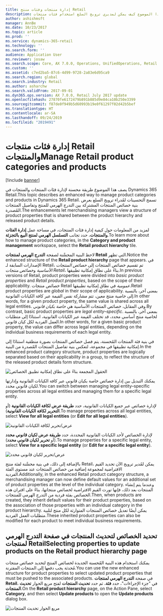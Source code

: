 ```yaml
---
title: إدارة منتجات وفئات منتج Retail
description: يصف هذا الموضوع كيف يمكن لمديري ترويج السلع استخدام فئات منتجات Retail لإدارة العلاقات بين التدرج الهرمي لمنتج Retail وتفاصيل المنتجات المُصدرة.
author: ashishmsft
manager: AnnBe
ms.date: 10/23/2017
ms.topic: article
ms.prod: ''
ms.service: dynamics-365-retail
ms.technology: ''
ms.search.form: ''
audience: Application User
ms.reviewer: josaw
ms.search.scope: Core, AX 7.0.0, Operations, UnifiedOperations, Retail
ms.custom: ''
ms.assetid: c7ed2ba5-87c6-4d99-9728-2a83e6d95ca9
ms.search.region: global
ms.search.industry: Retail
ms.author: asharchw
ms.search.validFrom: 2017-09-01
ms.dyn365.ops.version: AX 7.0.0, Retail July 2017 update
ms.openlocfilehash: 27870fe6172479b891b885d9e84ca10b250e3399
ms.sourcegitcommit: f87de0f949b5d60993b19e0f61297f02d42b5bef
ms.translationtype: HT
ms.contentlocale: ar-SA
ms.lasthandoff: 09/24/2019
ms.locfileid: "2019491"
---
```

# <a name="manage-retail-product-categories-and-products"></a><span data-ttu-id="6ece4-103">إدارة فئات منتجات Retail والمنتجات</span><span class="sxs-lookup"><span data-stu-id="6ece4-103">Manage Retail product categories and products</span></span>

[!include [banner](./includes/banner.md)]

<span data-ttu-id="6ece4-104">يصف هذا الموضوع طريقة محسنة لإدارة فئات المنتجات والمنتجات في Dynamics 365 Retail.</span><span class="sxs-lookup"><span data-stu-id="6ece4-104">This topic describes an enhanced way to manage product categories and products in Dynamics 365 Retail.</span></span> <span data-ttu-id="6ece4-105">تسمح التحسينات لمُدراء ترويج السلع بعرض بنية خصائص المنتجات المشتركة بين التدرج الهرمي للمنتج وتفاصيل المنتجات المُصدرة.</span><span class="sxs-lookup"><span data-stu-id="6ece4-105">The enhancements let merchandising managers view a structure of product properties that is shared between the product hierarchy and released product details.</span></span>

<span data-ttu-id="6ece4-106">لمزيد من المعلومات حول كيفية إدارة فئات المنتجات، في مساحة عمل **إدارة الفئات والمنتجات**، حدد تجانب **التسلسل الهرمي لمنتج البيع بالتجزئة‬**.</span><span class="sxs-lookup"><span data-stu-id="6ece4-106">To learn more about how to manage product categories, in the **Category and product management** workspace, select the **Retail product hierarchy** tile.</span></span>

<span data-ttu-id="6ece4-107">لاحظ البنية المحسَّنة لصفحة **التدرج الهرمي لمنتجات Retail** التي تظهر.</span><span class="sxs-lookup"><span data-stu-id="6ece4-107">Notice the enhanced structure of the **Retail product hierarchy** page that appears.</span></span> <span data-ttu-id="6ece4-108">في الإصدارات السابقة لـ Retail، تم تقسيم خصائص المنتجات إلى *خصائص المنتجات الأساسية* و*خصائص منتجات Retail*، بناءً على نطاق إمكانية تطبيقها.</span><span class="sxs-lookup"><span data-stu-id="6ece4-108">In previous versions of Retail, product properties were divided into *basic product properties* and *Retail product properties*, based on the scope of their applicability.</span></span> <span data-ttu-id="6ece4-109">خصائص منتجات Retail *عمومية* في نطاق إمكانية تطبيقها.</span><span class="sxs-lookup"><span data-stu-id="6ece4-109">Retail product properties are *global* in their scope of applicability.</span></span> <span data-ttu-id="6ece4-110">بمعنى آخر، بالنسبة إلى خاصية منتج معين، تتم مشاركة نفس القيمة عبر كافة الكيانات القانونية.</span><span class="sxs-lookup"><span data-stu-id="6ece4-110">In other words, for a given product property, the same value is shared across all legal entities.</span></span> <span data-ttu-id="6ece4-111">وفي المقابل، خصائص المنتجات الأساسية هي *خاصة بكيان قانوني*.</span><span class="sxs-lookup"><span data-stu-id="6ece4-111">By contrast, basic product properties are *legal entity–specific*.</span></span> <span data-ttu-id="6ece4-112">بمعنى آخر، بالنسبة لخاصية منتج أساسي محدد، قد تختلف القيمة عبر الكيانات القانونية، استنادًا إلى متطلبات العمل الفردية لكل كيان قانوني.</span><span class="sxs-lookup"><span data-stu-id="6ece4-112">In other words, for a given basic product property, the value can differ across legal entities, depending on the individual business requirements of each legal entity.</span></span>

<span data-ttu-id="6ece4-113">في بنية فئة المنتجات المُحسنة، يتم فصل خصائص المنتجات بصورة منطقية استنادًا إلى إمكانية تطبيقها في مجموعة، لتعكس بنية تفاصيل المنتجات المُصدرة من البنية.</span><span class="sxs-lookup"><span data-stu-id="6ece4-113">In the enhanced product category structure, product properties are logically separated based on their applicability in a group, to reflect the structure of the released product details form structure.</span></span>

![الحقول المجمعة بناءً على نطاق إمكانية تطبيق الخصائص](media/NoticeGroupingOfFieldsBasedOnTheirScope.PNG)

<span data-ttu-id="6ece4-115">يمكنك التبديل بين إدارة خصائص خاصة بكيان قانوني عبر كافة الكيانات القانونية وإدارتها لكيان قانوني محدد.</span><span class="sxs-lookup"><span data-stu-id="6ece4-115">You can switch between managing legal entity–specific properties across all legal entities and managing them for a specific legal entity.</span></span>

<span data-ttu-id="6ece4-116">لإدارة خصائص عبر جميع الكيانات القانونية، حدد **طريقة عرض لكافة الكيانات القانونية** (أو **التحرير لكافة الكيانات القانونية**).</span><span class="sxs-lookup"><span data-stu-id="6ece4-116">To manage properties across all legal entities, select **View for all legal entities** (or **Edit for all legal entities**).</span></span>

![عرض/تحرير لكافة الكيانات القانونية](media/ToggleBackToEditForSpecificLegalEntity.PNG)

<span data-ttu-id="6ece4-118">لإدارة الخصائص لأحد الكيانات القانونية المحددة، حدد **طريقة عرض لكيان قانوني محدد** (أو **تحرير لكيان قانوني محدد**).</span><span class="sxs-lookup"><span data-stu-id="6ece4-118">To manage properties for a specific legal entity, select **View for a specific legal entity** (or **Edit for a specific legal entity**).</span></span>

![عرض/تحرير لكيان قانوني محدد](media/ToggleToEditForAllLegalEntities.PNG)

<span data-ttu-id="6ece4-120">بالإضافة إلى ذلك، في بنية محسَّنة لفئة منتج Retail، يمكن لمُدير ترويج الآن تحديد القيم الافتراضية لمجموعة إضافية من خصائص المنتجات عند مستوى الفئة الفردية.</span><span class="sxs-lookup"><span data-stu-id="6ece4-120">Additionally, in the enhanced Retail product category structure, a merchandising manager can now define default values for an additional set of product properties at the level of the individual category.</span></span> <span data-ttu-id="6ece4-121">وعندما يتم إنشاء المنتجات بعد ذلك، فإنها تورث القيم الافتراضية لخصائص منتجاتها، بناءً على اقتران هذه الخصائص بفئة فردية من التدرج الهرمي للمنتجات.</span><span class="sxs-lookup"><span data-stu-id="6ece4-121">Then, when products are created, they inherit default values for their product properties, based on the association of those properties with an individual category in the product hierarchy.</span></span> <span data-ttu-id="6ece4-122">يمكن أيضًا تعديل خصائص المنتجات المتوارثة لكل منتج لتلبية متطلبات العمل الفردية.</span><span class="sxs-lookup"><span data-stu-id="6ece4-122">These inherited product properties can also be modified for each product to meet individual business requirements.</span></span>

## <a name="selecting-properties-to-update-products-on-the-retail-product-hierarchy-page"></a><span data-ttu-id="6ece4-123">تحديد الخصائص لتحديث المنتجات في صفحة التدرج الهرمي لمنتجات Retail</span><span class="sxs-lookup"><span data-stu-id="6ece4-123">Selecting properties to update products on the Retail product hierarchy page</span></span>

<span data-ttu-id="6ece4-124">يمكنك استخدام هذه البنية المُحسنة الجديدة لخصائص المنتج لتحديد خصائص منتجات مُحدثة يجب دفعها إلى المنتجات المقترنة.</span><span class="sxs-lookup"><span data-stu-id="6ece4-124">You can use the new enhanced structure for product properties to select updated product properties that must be pushed to the associated products.</span></span> <span data-ttu-id="6ece4-125">في صفحة **التدرج الهرمي لمنتجات Retail**، في "جزء الإجراءات"، حدد **فئة**، ثم حدد **تحديث المنتجات** لفتح مربع الحوار **تحديث المنتجات**.</span><span class="sxs-lookup"><span data-stu-id="6ece4-125">On the **Retail product hierarchy** page, on the Action Pane, select **Category**, and then select **Update products** to open the **Update products** dialog box.</span></span>

![مربع الحوار تحديث المنتجات](media/NewUpdateProductsEnhancedView.PNG)
